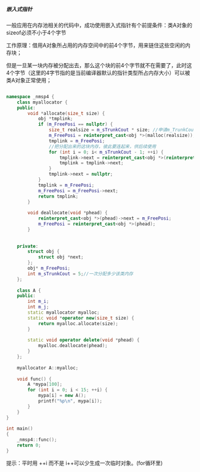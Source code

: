 ##### 嵌入式指针
一般应用在内存池相关的代码中，成功使用嵌入式指针有个前提条件：类A对象的sizeof必须不小于4个字节

工作原理：借用A对象所占用的内存空间中的前4个字节，用来链住这些空闲的内存块；

但是一旦某一块内存被分配出去，那么这个块的前4个字节就不在需要了，此时这4个字节（这里的4字节指的是当前编译器默认的指针类型所占内存大小）可以被类A对象正常使用；

``` c++

namespace _nmsp4 {
	class myallocator {
	public:
		void *allocate(size_t size) {
			obj *tmplink;
			if (m_FreePosi == nullptr) {
				size_t realsize = m_sTrunkCout * size; //申请m_TrunkCout倍内存
				m_FreePosi = reinterpret_cast<obj *>(malloc(realsize)); //这里的new是系统的new
				tmplink = m_FreePosi;
				//把分配出来的这块内存，彼此要连起来，供后续使用
				for (int i = 0; i< m_sTrunkCout - 1; ++i) {
					tmplink->next = reinterpret_cast<obj *>(reinterpret_cast<char *>(tmplink) + size);
					tmplink = tmplink->next;
				}
				tmplink->next = nullptr;
			}
			tmplink = m_FreePosi;
			m_FreePosi = m_FreePosi->next;
			return tmplink;
		}
 
		void deallocate(void *phead) {
			reinterpret_cast<obj *>(phead)->next = m_FreePosi;
			m_FreePosi = reinterpret_cast<obj *>(phead);
		}
 
 
	private:
		struct obj {  
			struct obj *next;  
		};
		obj* m_FreePosi; 
		int m_sTrunkCout = 5;//一次分配多少该类内存
	};
 
	class A {
	public:
		int m_i;
		int m_j;
		static myallocator myalloc;
		static void *operator new(size_t size) {
			return myalloc.allocate(size);
		}
 
		static void operator delete(void *phead) {
			myalloc.deallocate(phead);
		}
	};
 
	myallocator A::myalloc;
 
	void func() {
		A *mypa[100];
		for (int i = 0; i < 15; ++i) {
			mypa[i] = new A();
			printf("%p\n", mypa[i]);
		}
	}
}
 
int main()
{
	_nmsp4::func();
	return 0;
}
```
 提示：平时用 ++i 而不是 i++可以少生成一次临时对象。(for循环里)